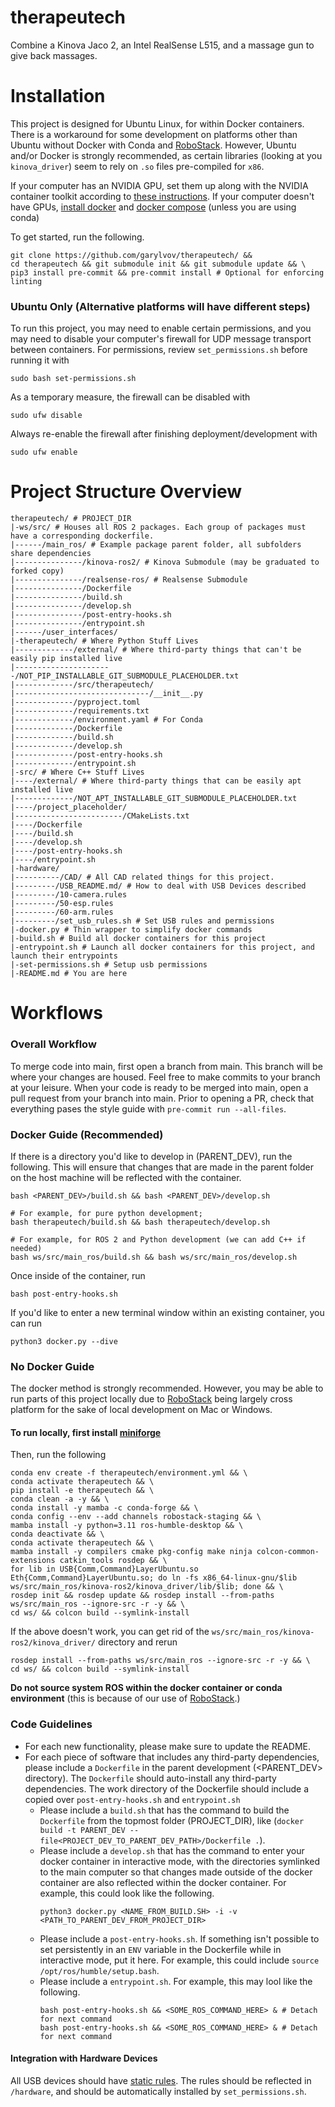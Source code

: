 # therapeutech
Combine a Kinova Jaco 2, an Intel RealSense L515, and a massage gun to give back massages.

# Installation
This project is designed for Ubuntu Linux, for within Docker containers.
There is a workaround for some development on platforms other than Ubuntu without Docker with Conda and [RoboStack](https://robostack.github.io/index.html).
However, Ubuntu and/or Docker is strongly recommended, as certain libraries (looking at you ``kinova_driver``) seem to rely on ``.so`` files pre-compiled for ``x86``.

If your computer has an NVIDIA GPU, set them up along with the NVIDIA container toolkit according to [these instructions](https://github.com/garylvov/dev_env/tree/main/setup_scripts/nvidia). If your computer doesn't have GPUs, [install docker](https://docs.docker.com/desktop/setup/install/linux/) and [docker compose](https://docs.docker.com/compose/install/linux/#install-using-the-repository) (unless you are using conda)

To get started, run the following.
```
git clone https://github.com/garylvov/therapeutech/ &&
cd therapeutech && git submodule init && git submodule update && \
pip3 install pre-commit && pre-commit install # Optional for enforcing linting
```

### Ubuntu Only (Alternative platforms will have different steps)
To run this project, you may need to enable certain permissions, and you may need to disable your computer's firewall for UDP message transport between containers.
For permissions, review ```set_permissions.sh``` before running it with
```
sudo bash set-permissions.sh
```
As a temporary measure, the firewall can be disabled with
```
sudo ufw disable
```
Always re-enable the firewall after finishing deployment/development with
```
sudo ufw enable
```
# Project Structure Overview
```
therapeutech/ # PROJECT_DIR
|-ws/src/ # Houses all ROS 2 packages. Each group of packages must have a corresponding dockerfile.
|------/main_ros/ # Example package parent folder, all subfolders share dependencies
|---------------/kinova-ros2/ # Kinova Submodule (may be graduated to forked copy)
|---------------/realsense-ros/ # Realsense Submodule
|---------------/Dockerfile
|---------------/build.sh
|---------------/develop.sh
|---------------/post-entry-hooks.sh
|---------------/entrypoint.sh
|------/user_interfaces/
|-therapeutech/ # Where Python Stuff Lives
|-------------/external/ # Where third-party things that can't be easily pip installed live
|----------------------/NOT_PIP_INSTALLABLE_GIT_SUBMODULE_PLACEHOLDER.txt
|-------------/src/therapeutech/
|------------------------------/__init__.py
|-------------/pyproject.toml
|-------------/requirements.txt
|-------------/environment.yaml # For Conda
|-------------/Dockerfile
|-------------/build.sh
|-------------/develop.sh
|-------------/post-entry-hooks.sh
|-------------/entrypoint.sh
|-src/ # Where C++ Stuff Lives
|----/external/ # Where third-party things that can be easily apt installed live
|-------------/NOT_APT_INSTALLABLE_GIT_SUBMODULE_PLACEHOLDER.txt
|----/project_placeholder/
|------------------------/CMakeLists.txt
|----/Dockerfile
|----/build.sh
|----/develop.sh
|----/post-entry-hooks.sh
|----/entrypoint.sh
|-hardware/
|----------/CAD/ # All CAD related things for this project.
|---------/USB_README.md/ # How to deal with USB Devices described
|---------/10-camera.rules
|---------/50-esp.rules
|---------/60-arm.rules
|---------/set_usb_rules.sh # Set USB rules and permissions
|-docker.py # Thin wrapper to simplify docker commands
|-build.sh # Build all docker containers for this project
|-entrypoint.sh # Launch all docker containers for this project, and launch their entrypoints
|-set-permissions.sh # Setup usb permissions
|-README.md # You are here
```

# Workflows
### Overall Workflow
To merge code into main, first open a branch from main.
This branch will be where your changes are housed.
Feel free to make commits to your branch at your leisure.
When your code is ready to be merged into main, open a pull request from your branch into main.
Prior to opening a PR, check that everything pases the style guide with ```pre-commit run --all-files```.

### Docker Guide (Recommended)
If there is a directory you'd like to develop in (PARENT_DEV), run the following. This will ensure that changes that are made in the parent folder
on the host machine will be reflected with the container.

```
bash <PARENT_DEV>/build.sh && bash <PARENT_DEV>/develop.sh

# For example, for pure python development;
bash therapeutech/build.sh && bash therapeutech/develop.sh

# For example, for ROS 2 and Python development (we can add C++ if needed)
bash ws/src/main_ros/build.sh && bash ws/src/main_ros/develop.sh
```

Once inside of the container, run
```
bash post-entry-hooks.sh
```

If you'd like to enter a new terminal window within an existing container, you can run
```
python3 docker.py --dive
```

### No Docker Guide
The docker method is strongly recommended.
However, you may be able to run parts of this project locally due to [RoboStack](https://robostack.github.io/GettingStarted.html) being largely cross platform for
the sake of local development on Mac or Windows.

#### To run locally, first install [miniforge](https://github.com/conda-forge/miniforge)
Then, run the following
```
conda env create -f therapeutech/environment.yml && \
conda activate therapeutech && \
pip install -e therapeutech && \
conda clean -a -y && \
conda install -y mamba -c conda-forge && \
conda config --env --add channels robostack-staging && \
mamba install -y python=3.11 ros-humble-desktop && \
conda deactivate && \
conda activate therapeutech && \
mamba install -y compilers cmake pkg-config make ninja colcon-common-extensions catkin_tools rosdep && \
for lib in USB{Comm,Command}LayerUbuntu.so Eth{Comm,Command}LayerUbuntu.so; do ln -fs x86_64-linux-gnu/$lib ws/src/main_ros/kinova-ros2/kinova_driver/lib/$lib; done && \
rosdep init && rosdep update && rosdep install --from-paths ws/src/main_ros --ignore-src -r -y && \
cd ws/ && colcon build --symlink-install
```

If the above doesn't work, you can get rid of the ``ws/src/main_ros/kinova-ros2/kinova_driver/`` directory and rerun
```
rosdep install --from-paths ws/src/main_ros --ignore-src -r -y && \
cd ws/ && colcon build --symlink-install
```

**Do not source system ROS within the docker container or conda environment** (this is because of our use of [RoboStack](https://robostack.github.io/GettingStarted.html).)

### Code Guidelines
- For each new functionality, please make sure to update the README.
- For each piece of software that includes any third-party dependencies, please include a ``Dockerfile`` in the parent development (<PARENT_DEV> directory).
  The ``Dockerfile`` should auto-install any third-party dependencies. The work directory of the Dockerfile should include a copied over ``post-entry-hooks.sh`` and ``entrypoint.sh``
  -  Please include a ``build.sh`` that has the command to build the ``Dockerfile`` from the topmost folder (PROJECT_DIR), like (``docker build -t PARENT_DEV --file<PROJECT_DEV_TO_PARENT_DEV_PATH>/Dockerfile .``).
  -  Please include a ``develop.sh`` that has the command to enter your docker container in interactive mode, with the directories symlinked to the main computer so that
     changes made outside of the docker container are also reflected within the docker container.
     For example, this could look like the following.
      ```
      python3 docker.py <NAME_FROM_BUILD.SH> -i -v <PATH_TO_PARENT_DEV_FROM_PROJECT_DIR>
      ```
  - Please include a ``post-entry-hooks.sh``. If something isn't possible to set persistently in an ```ENV``` variable in the Dockerfile while in interactive mode, put it here.
    For example, this could include ```source /opt/ros/humble/setup.bash```.
  - Please include a ``entrypoint.sh``. For example, this may lool like the following.
    ```
    bash post-entry-hooks.sh && <SOME_ROS_COMMAND_HERE> & # Detach for next command
    bash post-entry-hooks.sh && <SOME_ROS_COMMAND_HERE> & # Detach for next command
    ```

#### Integration with Hardware Devices
All USB devices should have [static rules](https://msadowski.github.io/linux-static-port/).
The rules should be reflected in ``/hardware``, and should be automatically installed by ``set_permissions.sh``.
